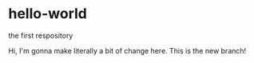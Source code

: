 # hello-world
the first respository

Hi, I'm gonna make literally a bit of change here.
This is the new branch!
